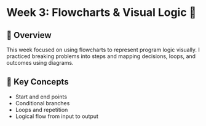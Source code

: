 # Week 3: Flowcharts & Visual Logic 🧠

## 🧭 Overview
This week focused on using flowcharts to represent program logic visually. I practiced breaking problems into steps and mapping decisions, loops, and outcomes using diagrams.

## 🧠 Key Concepts
- Start and end points
- Conditional branches
- Loops and repetition
- Logical flow from input to output